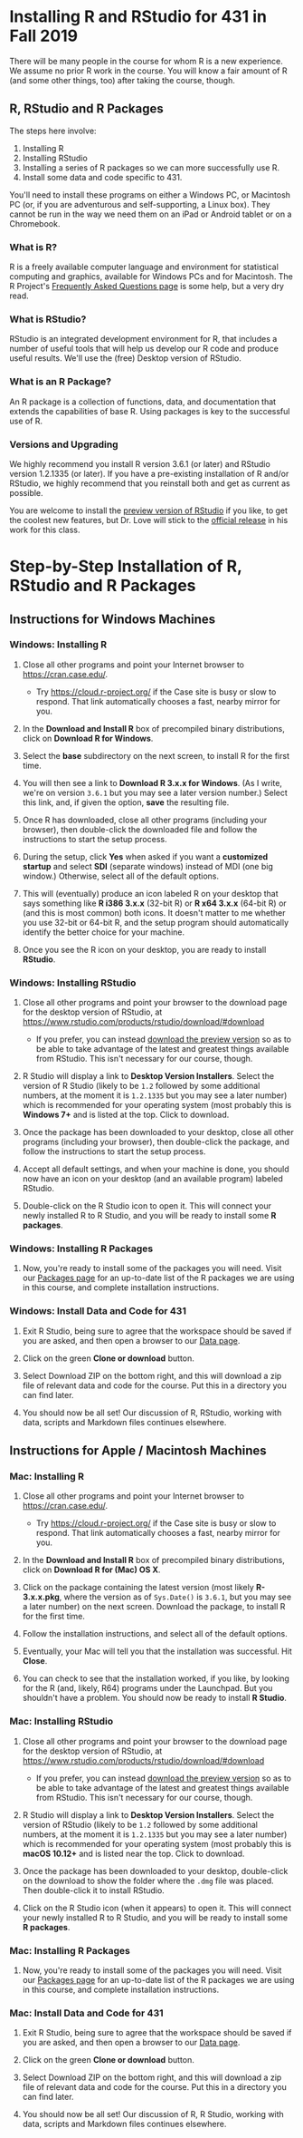 # Installing R and RStudio for 431 in Fall 2019

There will be many people in the course for whom R is a new experience. We assume no prior R work in the course. You will know a fair amount of R (and some other things, too) after taking the course, though.

## R, RStudio and R Packages

The steps here involve:

1. Installing R
2. Installing RStudio
3. Installing a series of R packages so we can more successfully use R.
4. Install some data and code specific to 431.

You'll need to install these programs on either a Windows PC, or Macintosh PC (or, if you are adventurous and self-supporting, a Linux box). They cannot be run in the way we need them on an iPad or Android tablet or on a Chromebook.

### What is R?

R is a freely available computer language and environment for statistical computing and graphics, available for Windows PCs and for Macintosh. The R Project's [Frequently Asked Questions page](https://cran.r-project.org/faqs.html) is some help, but a very dry read.

### What is RStudio?

RStudio is an integrated development environment for R, that includes a number of useful tools that will help us develop our R code and produce useful results. We'll use the (free) Desktop version of RStudio.

### What is an R Package?

An R package is a collection of functions, data, and documentation that extends the capabilities of base R. Using packages is key to the successful use of R.

### Versions and Upgrading

We highly recommend you install R version 3.6.1 (or later) and RStudio version 1.2.1335 (or later). If you have a pre-existing installation of R and/or RStudio, we highly recommend that you reinstall both and get as current as possible. 

You are welcome to install the [preview version of RStudio](https://www.rstudio.com/products/rstudio/download/preview/) if you like, to get the coolest new features, but Dr. Love will stick to the [official release](https://www.rstudio.com/products/rstudio/download/#download) in his work for this class.

# Step-by-Step Installation of R, RStudio and R Packages

## Instructions for Windows Machines

### Windows: Installing R

1.  Close all other programs and point your Internet browser to https://cran.case.edu/.
    -   Try https://cloud.r-project.org/ if the Case site is busy or slow to respond. That link automatically chooses a fast, nearby mirror for you.
    
2.  In the **Download and Install R** box of precompiled binary distributions, click on **Download R for Windows**.

3.  Select the **base** subdirectory on the next screen, to install R for the first time.

4.  You will then see a link to **Download R 3.x.x for Windows**. (As I write, we're on version `3.6.1` but you may see a later version number.) Select this link, and, if given the option, **save** the resulting file.

5.  Once R has downloaded, close all other programs (including your browser), then double-click the downloaded file and follow the instructions to start the setup process.

6.  During the setup, click **Yes** when asked if you want a **customized startup** and select **SDI** (separate windows) instead of MDI (one big window.) Otherwise, select all of the default options.

7.  This will (eventually) produce an icon labeled R on your desktop that says something like **R i386 3.x.x** (32-bit R) or **R x64 3.x.x** (64-bit R) or (and this is most common) both icons. It doesn't matter to me whether you use 32-bit or 64-bit R, and the setup program should automatically identify the better choice for your machine.

8.  Once you see the R icon on your desktop, you are ready to install **RStudio**.

### Windows: Installing RStudio

1.  Close all other programs and point your browser to the download page for the desktop version of RStudio, at https://www.rstudio.com/products/rstudio/download/#download
    - If you prefer, you can instead [download the preview version](https://www.rstudio.com/products/rstudio/download/preview/) so as to be able to take advantage of the latest and greatest things available from RStudio. This isn't necessary for our course, though.

2.  R Studio will display a link to **Desktop Version Installers**. Select the version of R Studio (likely to be `1.2` followed by some additional numbers, at the moment it is `1.2.1335` but you may see a later number) which is recommended for your operating system (most probably this is **Windows 7+** and is listed at the top. Click to download.

3.  Once the package has been downloaded to your desktop, close all other programs (including your browser), then double-click the package, and follow the instructions to start the setup process.

4.  Accept all default settings, and when your machine is done, you should now have an icon on your desktop (and an available program) labeled RStudio.

5.  Double-click on the R Studio icon to open it. This will connect your newly installed R to R Studio, and you will be ready to install some **R packages**.

### Windows: Installing R Packages

1.  Now, you're ready to install some of the packages you will need. Visit our [Packages page](https://github.com/THOMASELOVE/2019-431/blob/master/SOFTWARE/PACKAGES.md) for an up-to-date list of the R packages we are using in this course, and complete installation instructions. 

### Windows: Install Data and Code for 431

1.  Exit R Studio, being sure to agree that the workspace should be saved if you are asked, and then open a browser to our [Data page](https://github.com/THOMASELOVE/2019-431-data).

2.  Click on the green **Clone or download** button.

3.  Select Download ZIP on the bottom right, and this will download a zip file of relevant data and code for the course. Put this in a directory you can find later.

4.  You should now be all set! Our discussion of R, RStudio, working with data, scripts and Markdown files continues elsewhere.

## Instructions for Apple / Macintosh Machines

### Mac: Installing R

1.  Close all other programs and point your Internet browser to https://cran.case.edu/.
    -   Try https://cloud.r-project.org/ if the Case site is busy or slow to respond. That link automatically chooses a fast, nearby mirror for you.

2.  In the **Download and Install R** box of precompiled binary distributions, click on **Download R for (Mac) OS X**.

3.  Click on the package containing the latest version (most likely **R-3.x.x.pkg**, where the version as of `Sys.Date()` is `3.6.1`, but you may see a later number) on the next screen. Download the package, to install R for the first time.

4.  Follow the installation instructions, and select all of the default options.

5.  Eventually, your Mac will tell you that the installation was successful. Hit **Close**.

6.  You can check to see that the installation worked, if you like, by looking for the R (and, likely, R64) programs under the Launchpad. But you shouldn't have a problem. You should now be ready to install **R Studio**.

### Mac: Installing RStudio

1.  Close all other programs and point your browser to the download page for the desktop version of RStudio, at https://www.rstudio.com/products/rstudio/download/#download
    - If you prefer, you can instead [download the preview version](https://www.rstudio.com/products/rstudio/download/preview/) so as to be able to take advantage of the latest and greatest things available from RStudio. This isn't necessary for our course, though.

2.  R Studio will display a link to **Desktop Version Installers**. Select the version of RStudio (likely to be `1.2` followed by some additional numbers, at the moment it is `1.2.1335` but you may see a later number) which is recommended for your operating system (most probably this is **macOS 10.12+** and is listed near the top. Click to download.

3.  Once the package has been downloaded to your desktop, double-click on the download to show the folder where the `.dmg` file was placed. Then double-click it to install RStudio.

4.  Click on the R Studio icon (when it appears) to open it. This will connect your newly installed R to R Studio, and you will be ready to install some **R packages**.

### Mac: Installing R Packages

1.  Now, you're ready to install some of the packages you will need. Visit our [Packages page](https://github.com/THOMASELOVE/2019-431/blob/master/SOFTWARE/PACKAGES.md) for an up-to-date list of the R packages we are using in this course, and complete installation instructions. 

### Mac: Install Data and Code for 431

1.  Exit R Studio, being sure to agree that the workspace should be saved if you are asked, and then open a browser to our [Data page](https://github.com/THOMASELOVE/2019-431-data).

2.  Click on the green **Clone or download** button.

3.  Select Download ZIP on the bottom right, and this will download a zip file of relevant data and code for the course. Put this in a directory you can find later.

4.  You should now be all set! Our discussion of R, R Studio, working with data, scripts and Markdown files continues elsewhere.




